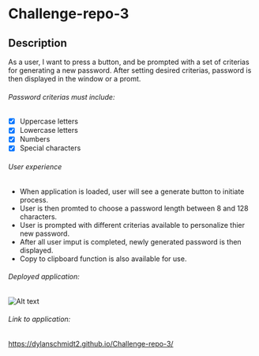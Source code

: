 # Challenge-repo-3

## Description
As a user, I want to press a button, and be prompted with a set of criterias for generating a new password.
After setting desired criterias, password is then displayed in the window or a promt.
###### Password criterias must include:
- [x] Uppercase letters
- [x] Lowercase letters
- [x] Numbers
- [x] Special characters
###### User experience
- When application is loaded, user will see a generate button to initiate process.
- User is then promted to choose a password length between 8 and 128 characters.
- User is prompted with different criterias available to personalize thier new password.
- After all user imput is completed, newly generated password is then displayed.
- Copy to clipboard function is also available for use.
###### Deployed application:

![Alt text](https://user-images.githubusercontent.com/109780961/191103997-0b2dfec6-e820-4152-b661-4873fba49c0b.PNG)

###### Link to application:
https://dylanschmidt2.github.io/Challenge-repo-3/
